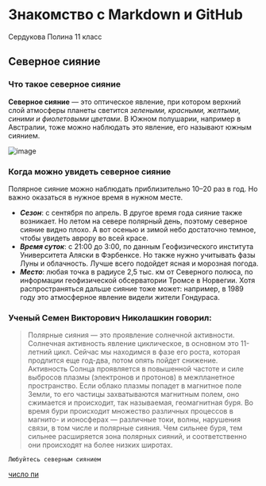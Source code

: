 # Знакомство с Markdown и GitHub
Сердукова Полина 11 класс
## Северное сияние
### Что такое северное сияние
**Северное сияние** — это оптическое явление, при котором верхний слой атмосферы планеты светится *зелеными, красными, желтыми, синими и фиолетовыми цветами*. В Южном полушарии, например в Австралии, тоже можно наблюдать это явление, его называют южным сиянием.


![image](https://github.com/user-attachments/assets/f8cfe919-5d9e-4559-9575-7668521aeb3f)

### Когда можно увидеть северное сияние
Полярное сияние можно наблюдать приблизительно 10–20 раз в год. Но важно оказаться в нужное время в нужном месте.

- ***Сезон***: с сентября по апрель. В другое время года сияние также возникает. Но летом на севере полярный день, поэтому северное сияние видно плохо. А вот осенью и зимой небо достаточно темное, чтобы увидеть аврору во всей красе.
- ***Время суток***: с 21:00 до 3:00, по данным Геофизического института Университета Аляски в Фэрбенксе. Но также нужно учитывать фазы Луны и облачность. Лучше всего подойдет ясная и морозная погода.
- ***Место***: любая точка в радиусе 2,5 тыс. км от Северного полюса, по информации геофизической обсерватории Тромсе в Норвегии. Хотя распространяться дальше сияние тоже может: например, в 1989 году это атмосферное явление видели жители Гондураса.
### Ученый Семен Викторович Николашкин говорил:
>Полярные сияния — это проявление солнечной активности. Солнечная активность явление циклическое, в основном это 11-летний цикл. Сейчас мы находимся в фазе его роста, которая продлится еще год-два, потом опять пойдет снижение. Активность Солнца проявляется в повышенной частоте и силе выбросов плазмы (электронов и протонов) в межпланетное пространство. Если облако плазмы попадет в магнитное поле Земли, то его частицы захватываются магнитным полем, оно сжимается и происходит, так называемая, геомагнитная буря. Во время бури происходит множество различных процессов в магнито- и ионосферах — различные токи, волны, нарушения связи, в том числе и полярные сияния. Чем сильнее буря, тем сильнее расширяется зона полярных сияний, и соответственно они происходят на более низких широтах.


`Любуйтесь северным сиянием`

[число пи](PI.md)


